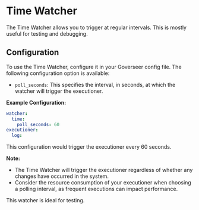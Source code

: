 # Time Watcher

The Time Watcher allows you to trigger at regular intervals. This is mostly
useful for testing and debugging.

## Configuration

To use the Time Watcher, configure it in your Goverseer config file. The
following configuration option is available:

- `poll_seconds`: This specifies the interval, in seconds, at which the watcher
  will trigger the executioner.

**Example Configuration:**

```yaml
watcher:
  time:
    poll_seconds: 60
executioner:
  log:
```

This configuration would trigger the executioner every 60 seconds.

**Note:**

- The Time Watcher will trigger the executioner regardless of whether any
  changes have occurred in the system.
- Consider the resource consumption of your executioner when choosing a polling
  interval, as frequent executions can impact performance.

This watcher is ideal for testing.
